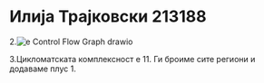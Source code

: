 # Илија Трајковски 213188

2.![е Control Flow Graph drawio](https://github.com/IlijaTrajkovskii/SI_2023_lab2_213188/assets/126517729/9d60171d-44bf-4529-91cf-b592c00b5db3)

3.Цикломатската комплексност е 11. Ги броиме сите региони и додаваме плус 1. 
